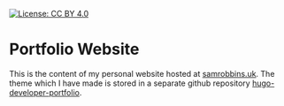 [![License: CC BY 4.0](https://img.shields.io/badge/License-CC%20BY%204.0-lightgrey.svg)](https://creativecommons.org/licenses/by/4.0/)
# Portfolio Website

This is the content of my personal website hosted at [samrobbins.uk](https://samrobbins.uk). The theme which I have made is stored in a separate github repository [hugo-developer-portfolio](https://github.com/samrobbins85/hugo-developer-portfolio).
